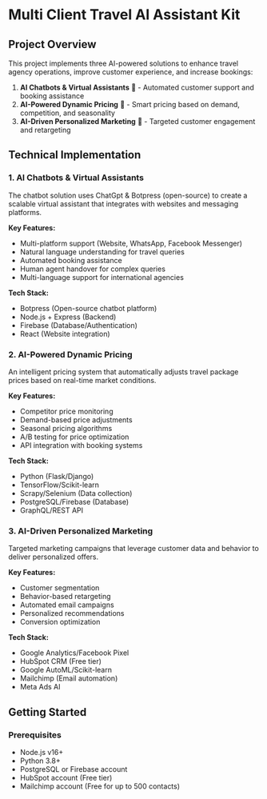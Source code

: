 #  Multi Client Travel AI Assistant Kit

## Project Overview

This project implements three AI-powered solutions to enhance travel agency operations, improve customer experience, and increase bookings:

1. **AI Chatbots & Virtual Assistants** 🤖 - Automated customer support and booking assistance
2. **AI-Powered Dynamic Pricing** 💸 - Smart pricing based on demand, competition, and seasonality
3. **AI-Driven Personalized Marketing** 🎯 - Targeted customer engagement and retargeting

## Technical Implementation

### 1. AI Chatbots & Virtual Assistants

The chatbot solution uses ChatGpt & Botpress (open-source) to create a scalable virtual assistant that integrates with websites and messaging platforms.

**Key Features:**
- Multi-platform support (Website, WhatsApp, Facebook Messenger)
- Natural language understanding for travel queries
- Automated booking assistance
- Human agent handover for complex queries
- Multi-language support for international agencies

**Tech Stack:**
- Botpress (Open-source chatbot platform)
- Node.js + Express (Backend)
- Firebase (Database/Authentication)
- React (Website integration)

### 2. AI-Powered Dynamic Pricing

An intelligent pricing system that automatically adjusts travel package prices based on real-time market conditions.

**Key Features:**
- Competitor price monitoring
- Demand-based price adjustments
- Seasonal pricing algorithms
- A/B testing for price optimization
- API integration with booking systems

**Tech Stack:**
- Python (Flask/Django)
- TensorFlow/Scikit-learn
- Scrapy/Selenium (Data collection)
- PostgreSQL/Firebase (Database)
- GraphQL/REST API

### 3. AI-Driven Personalized Marketing

Targeted marketing campaigns that leverage customer data and behavior to deliver personalized offers.

**Key Features:**
- Customer segmentation
- Behavior-based retargeting
- Automated email campaigns
- Personalized recommendations
- Conversion optimization

**Tech Stack:**
- Google Analytics/Facebook Pixel
- HubSpot CRM (Free tier)
- Google AutoML/Scikit-learn
- Mailchimp (Email automation)
- Meta Ads AI

## Getting Started

### Prerequisites
- Node.js v16+
- Python 3.8+
- PostgreSQL or Firebase account
- HubSpot account (Free tier)
- Mailchimp account (Free for up to 500 contacts)
